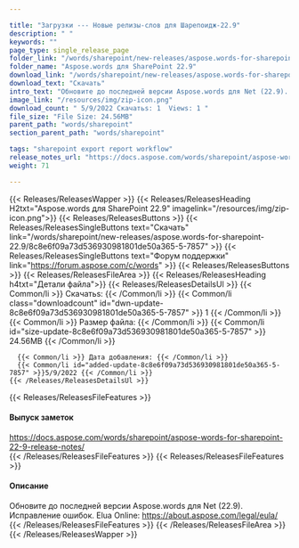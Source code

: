 ```yaml
---

title: "Загрузки --- Новые релизы-слов для Шарепоидж-22.9"
description: " "
keywords: ""
page_type: single_release_page
folder_link: "/words/sharepoint/new-releases/aspose.words-for-sharepoint-22.9/"
folder_name: "Aspose.words для SharePoint 22.9"
download_link: "/words/sharepoint/new-releases/aspose.words-for-sharepoint-22.9/8c8e6f09a73d536930981801de50a365-5-7857"
download_text: "Скачать"
intro_text: "Обновите до последней версии Aspose.words для Net (22.9). Исправление ошибок. Elua Online: https://about.aspose.com/legal/eula/"
image_link: "/resources/img/zip-icon.png"
download_count: " 5/9/2022 Скачатьs: 1  Views: 1 "
file_size: "File Size: 24.56MB"
parent_path: "words/sharepoint"
section_parent_path: "words/sharepoint"

tags: "sharepoint export report workflow"
release_notes_url: "https://docs.aspose.com/words/sharepoint/aspose-words-for-sharepoint-22-9-release-notes/"
weight: 71

---
```


{{< Releases/ReleasesWapper >}}
  {{< Releases/ReleasesHeading H2txt="Aspose.words для SharePoint 22.9" imagelink="/resources/img/zip-icon.png">}}
  {{< Releases/ReleasesButtons >}}
    {{< Releases/ReleasesSingleButtons text="Скачать" link="/words/sharepoint/new-releases/aspose.words-for-sharepoint-22.9/8c8e6f09a73d536930981801de50a365-5-7857" >}}
    {{< Releases/ReleasesSingleButtons text="Форум поддержки" link="https://forum.aspose.com/c/words" >}}
  {{< Releases/ReleasesButtons >}}
  {{< Releases/ReleasesFileArea >}}
    {{< Releases/ReleasesHeading h4txt="Детали файла">}}
    {{< Releases/ReleasesDetailsUl >}}
      {{< Common/li >}} Скачатьs: {{< /Common/li >}}
      {{< Common/li class="downloadcount" id="dwn-update-8c8e6f09a73d536930981801de50a365-5-7857" >}} 1 {{< /Common/li >}}
      {{< Common/li >}} Размер файла: {{< /Common/li >}}
      {{< Common/li id="size-update-8c8e6f09a73d536930981801de50a365-5-7857" >}} 24.56MB {{< /Common/li >}}

      {{< Common/li >}} Дата добавления: {{< /Common/li >}}
      {{< Common/li id="added-update-8c8e6f09a73d536930981801de50a365-5-7857" >}}5/9/2022 {{< /Common/li >}}
    {{< /Releases/ReleasesDetailsUl >}}

  {{< Releases/ReleasesFileFeatures >}}
      <h4>Выпуск заметок</h4><div><a href='https://docs.aspose.com/words/sharepoint/aspose-words-for-sharepoint-22-9-release-notes/'>https://docs.aspose.com/words/sharepoint/aspose-words-for-sharepoint-22-9-release-notes/</a></div>
  {{< /Releases/ReleasesFileFeatures >}}
  {{< Releases/ReleasesFileFeatures >}}
      <h4>Описание</h4><div class="HTMLDescription">Обновите до последней версии Aspose.words для Net (22.9). Исправление ошибок. Elua Online: https://about.aspose.com/legal/eula/</div>
  {{< /Releases/ReleasesFileFeatures >}}
 {{< /Releases/ReleasesFileArea >}}
{{< /Releases/ReleasesWapper >}}


